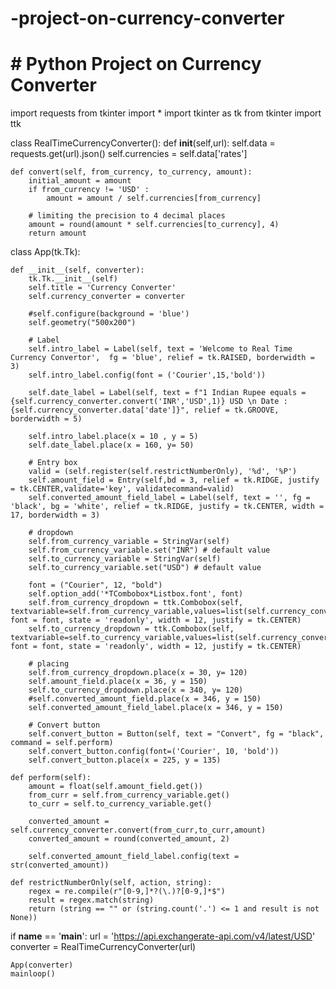 # -project-on-currency-converter
# # Python Project on Currency Converter

import requests
from tkinter import *
import tkinter as tk
from tkinter import ttk


class RealTimeCurrencyConverter():
    def __init__(self,url):
            self.data = requests.get(url).json()
            self.currencies = self.data['rates']

    def convert(self, from_currency, to_currency, amount): 
        initial_amount = amount 
        if from_currency != 'USD' : 
            amount = amount / self.currencies[from_currency] 
  
        # limiting the precision to 4 decimal places 
        amount = round(amount * self.currencies[to_currency], 4) 
        return amount

class App(tk.Tk):

    def __init__(self, converter):
        tk.Tk.__init__(self)
        self.title = 'Currency Converter'
        self.currency_converter = converter

        #self.configure(background = 'blue')
        self.geometry("500x200")
        
        # Label
        self.intro_label = Label(self, text = 'Welcome to Real Time Currency Convertor',  fg = 'blue', relief = tk.RAISED, borderwidth = 3)
        self.intro_label.config(font = ('Courier',15,'bold'))

        self.date_label = Label(self, text = f"1 Indian Rupee equals = {self.currency_converter.convert('INR','USD',1)} USD \n Date : {self.currency_converter.data['date']}", relief = tk.GROOVE, borderwidth = 5)

        self.intro_label.place(x = 10 , y = 5)
        self.date_label.place(x = 160, y= 50)

        # Entry box
        valid = (self.register(self.restrictNumberOnly), '%d', '%P')
        self.amount_field = Entry(self,bd = 3, relief = tk.RIDGE, justify = tk.CENTER,validate='key', validatecommand=valid)
        self.converted_amount_field_label = Label(self, text = '', fg = 'black', bg = 'white', relief = tk.RIDGE, justify = tk.CENTER, width = 17, borderwidth = 3)

        # dropdown
        self.from_currency_variable = StringVar(self)
        self.from_currency_variable.set("INR") # default value
        self.to_currency_variable = StringVar(self)
        self.to_currency_variable.set("USD") # default value

        font = ("Courier", 12, "bold")
        self.option_add('*TCombobox*Listbox.font', font)
        self.from_currency_dropdown = ttk.Combobox(self, textvariable=self.from_currency_variable,values=list(self.currency_converter.currencies.keys()), font = font, state = 'readonly', width = 12, justify = tk.CENTER)
        self.to_currency_dropdown = ttk.Combobox(self, textvariable=self.to_currency_variable,values=list(self.currency_converter.currencies.keys()), font = font, state = 'readonly', width = 12, justify = tk.CENTER)

        # placing
        self.from_currency_dropdown.place(x = 30, y= 120)
        self.amount_field.place(x = 36, y = 150)
        self.to_currency_dropdown.place(x = 340, y= 120)
        #self.converted_amount_field.place(x = 346, y = 150)
        self.converted_amount_field_label.place(x = 346, y = 150)
        
        # Convert button
        self.convert_button = Button(self, text = "Convert", fg = "black", command = self.perform) 
        self.convert_button.config(font=('Courier', 10, 'bold'))
        self.convert_button.place(x = 225, y = 135)

    def perform(self):
        amount = float(self.amount_field.get())
        from_curr = self.from_currency_variable.get()
        to_curr = self.to_currency_variable.get()

        converted_amount = self.currency_converter.convert(from_curr,to_curr,amount)
        converted_amount = round(converted_amount, 2)

        self.converted_amount_field_label.config(text = str(converted_amount))
    
    def restrictNumberOnly(self, action, string):
        regex = re.compile(r"[0-9,]*?(\.)?[0-9,]*$")
        result = regex.match(string)
        return (string == "" or (string.count('.') <= 1 and result is not None))

if __name__ == '__main__':
    url = 'https://api.exchangerate-api.com/v4/latest/USD'
    converter = RealTimeCurrencyConverter(url)

    App(converter)
    mainloop()



